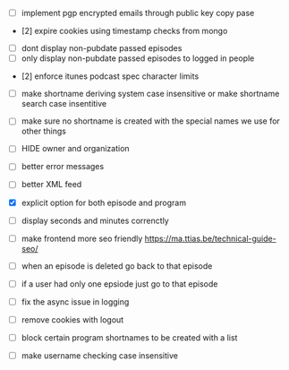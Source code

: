 - [ ] implement pgp encrypted emails through public key copy pase
- [2] expire cookies using timestamp checks from mongo
- [ ] dont display non-pubdate passed episodes
- [ ] only display non-pubdate passed episodes to logged in people
- [2] enforce itunes podcast spec character limits
- [ ] make shortname deriving system case insensitive or make shortname search case insentitive
- [ ] make sure no shortname is created with the special names we use for other things
- [ ] HIDE owner and organization

- [ ] better error messages
- [ ] better XML feed
- [x] explicit option for both episode and program 
- [ ] display seconds and minutes correnctly

- [ ] make frontend more seo friendly https://ma.ttias.be/technical-guide-seo/
- [ ] when an episode is deleted go back to that episode
- [ ] if a user had only one epsiode just go to that episode

- [ ] fix the async issue in logging

- [ ] remove cookies with logout
- [ ] block certain program shortnames to be created with a list
- [ ] make username checking case insensitive
